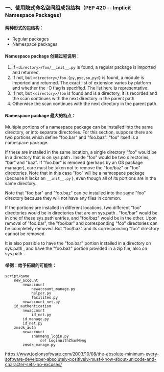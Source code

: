 
### 一、使用隐式命名空间组成包结构（PEP 420 -- Implicit Namespace Packages）

#### 两种形式的包结构：
 - Regular packages
 - Namespace packages

#### Namespace package 创建过程说明：

 1. If `<directory>/foo/__init__.py` is found, a regular package is imported and returned.
 2. If not, but `<directory>/foo.{py,pyc,so,pyd}` is found, a module is imported and returned. The exact list of extension varies by platform and whether the -O flag is specified. The list here is representative.
 3. If not, but `<directory>/foo` is found and is a directory, it is recorded and the scan continues with the next directory in the parent path.
 4. Otherwise the scan continues with the next directory in the parent path.


#### Namespace package 最大的特点：

Multiple portions of a namespace package can be installed into the same directory, or into separate directories. For this section, suppose there are two portions which define "foo.bar" and "foo.baz". "foo" itself is a namespace package. 

If these are installed in the same location, a single directory "foo" would be in a directory that is on sys.path . Inside "foo" would be two directories, "bar" and "baz". If "foo.bar" is removed (perhaps by an OS package manager), care must be taken not to remove the "foo/baz" or "foo" directories. Note that in this case "foo" will be a namespace package (because it lacks an `__init__.py` ), even though all of its portions are in the same directory. 

Note that "foo.bar" and "foo.baz" can be installed into the same "foo" directory because they will not have any files in common. 

If the portions are installed in different locations, two different "foo" directories would be in directories that are on sys.path . "foo/bar" would be in one of these sys.path entries, and "foo/baz" would be in the other. Upon removal of "foo.bar", the "foo/bar" and corresponding "foo" directories can be completely removed. But "foo/baz" and its corresponding "foo" directory cannot be removed. 

It is also possible to have the "foo.bar" portion installed in a directory on sys.path , and have the "foo.baz" portion provided in a zip file, also on sys.path . 

#### 举例：给予拓展的可能性：

```
script/game
    new_account
    	newaccount
	        newaccount_manage.py
	        helper.py
	        facilites.py
	    newaccount_net.py
    id_authentication
        newaccount
            id_net.py
        id_manage.py
        id_net.py
    zmsdk_auth
    	newaccount
    		zhanmeng_login.py
    			def LoginWithZhanMeng
    	zmsdk_manage.py
```

https://www.joelonsoftware.com/2003/10/08/the-absolute-minimum-every-software-developer-absolutely-positively-must-know-about-unicode-and-character-sets-no-excuses/